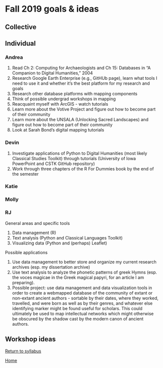 # Fall 2019 goals & ideas

## Collective

## Individual

### Andrea
1. Read Ch 2: Computing for Archaeologists and Ch 15: Databases in “A Companion to Digital Humanities,” 2004
2. Research Google Earth Enterprise (e.g., GitHUb page), learn what tools I need to use it and whether it’s the best platform for my research and goals
3. Research other database platforms with mapping components
4. Think of possible undergrad workshops in mapping
5. Reacquaint myself with ArcGIS - watch tutorials
6. Learn more about the Votive Project and figure out how to become part of their community
7. Learn more about the UNSALA (Unlocking Sacred Landscapes) and figure out how to become part of their community
8. Look at Sarah Bond’s digital mapping tutorials

### Devin

1. Investigate applications of Python to Digital Humanities (most likely Classical Studies Toolkit) through tutorials (University of Iowa PowerPoint and CSTK GitHub repository)
2. Work through three chapters of the R For Dummies book by the end of the semester

### Katie

### Molly

### RJ

General areas and specific tools
1. Data management (R)
2. Text analysis (Python and Classical Languages Toolkit)
3. Visualizing data (Python and (perhaps) Leaflet)

Possible applications 
1. Use data management to better store and organize my current research archives (esp. my dissertation archive)
2. Use text analysis to analyze the phonetic patterns of greek Hymns (esp. the voces magicae in the Greek magical papyri, for an article I am preparing).
3. Possible project: use data management and data visualization tools in order to create a webmapped database of the community of extant or non-extant ancient authors - sortable by their dates, where they worked, travelled, and were born as well as by their genres, and whatever else identifying marker might be found useful for scholars. This could ultimately be used to map intellectual networks which might otherwise be obscured by the shadow cast by the modern canon of ancient authors.

## Workshop ideas


[Return to syllabus](/syllabus.md)

[Home](/README.md)
